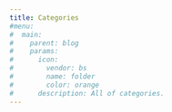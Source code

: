 ```yaml
---
title: Categories
#menu:
#  main:
#    parent: blog
#    params:
#      icon:
#        vendor: bs
#        name: folder
#        color: orange
#      description: All of categories.
---
```

